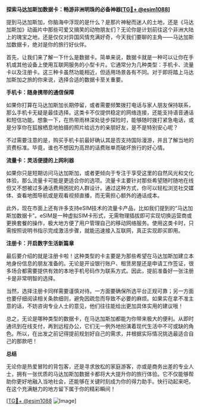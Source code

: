 **探索马达加斯加数据卡：畅游非洲明珠的必备神器[[TG💪+ @esim1088](https://t.me/s/esim1088)]**

提到马达加斯加，你脑海中浮现的是什么？是那片神秘而迷人的土地，还是《马达加斯加》动画片中那些可爱又搞笑的动物朋友们？无论你是计划前往这个非洲大陆上的瑰宝之地，还是仅仅对异国风情充满好奇，今天我们要聊的主角——马达加斯加数据卡，绝对是你的旅行好伙伴。

首先，让我们来了解一下什么是数据卡。简单来说，数据卡就是一种可以让你在手机或其他设备上使用互联网服务的小型卡片。它通常分为几种类型：手机卡、流量卡以及注册卡。这三种卡虽然功能相近，但适用场景各有不同。对于即将踏上马达加斯加之旅的你来说，选择合适的数据卡至关重要。

**手机卡：随身携带的通信保障**

如果你打算在马达加斯加长期停留，或者需要频繁拨打电话与家人朋友保持联系，那么手机卡无疑是最佳选择。这类卡不仅提供稳定的网络连接，还能支持语音通话和短信功能。想象一下，在热带雨林深处徒步探险时，能够随时拨打紧急电话，或是分享你在狐猴栖息地拍摄的照片给远方的亲朋好友，是不是特别安心呢？

不过需要注意的是，购买手机卡前最好确认其是否支持国际漫游，并且了解当地的资费标准。毕竟，谁也不想因为高昂的话费账单而破坏旅行的好心情。

**流量卡：灵活便捷的上网利器**

如果你只是短期访问马达加斯加，或者更倾向于专注于享受这里的自然风光和文化体验，那么流量卡可能是更适合你的选项。流量卡主要针对那些希望随时随地在线但又不想被过多通话费用困扰的人群设计。通过这种方式，你可以轻松浏览社交媒体、查看地图导航或是观看视频直播，而无需担心额外的通话成本。

此外，现在市面上还有许多支持eSIM技术的流量卡产品，比如我们提到的“马达加斯加数据卡”。eSIM是一种虚拟SIM卡形式，无需物理插拔即可实现切换运营商或更换套餐的操作，极大地方便了用户管理自己的移动网络服务。使用这类卡时，只需按照说明书指示完成激活步骤，就能迅速接入互联网，真正实现即买即用。

**注册卡：开启数字生活新篇章**

最后要介绍的就是注册卡啦！这种类型的卡主要是为那些希望在马达加斯加建立本地身份信息的朋友准备的。无论是开设银行账户、租赁房屋还是申请工作签证，很多场合都需要提供有效的本地手机号码作为联系方式。因此，提前准备好一张注册卡是非常明智的选择。

当然，选择注册卡同样需要谨慎对待。一方面要确保所选平台正规可靠；另一方面也要仔细阅读相关条款细则，避免因疏忽而导致不必要的麻烦。如果实在拿不准主意的话，不妨咨询专业人士的意见，他们往往能给出更加具体实用的建议哦！

总之，无论是哪种类型的数据卡，在马达加斯加都能为你带来极大的便利。从即时通讯到在线支付，再到远程办公，它们无一例外地扮演着现代生活中不可或缺的角色。所以，在出发之前记得提前规划好自己的需求，并根据实际情况挑选最适合自己的那款吧！

**总结**

无论你是热爱冒险的背包客，还是寻求放松的家庭游客，亦或是商务出差的专业人士，拥有一张优质的马达加斯加数据卡都将大大提升你的旅行体验。它不仅能够帮助你更好地融入当地社会，还能够在关键时刻成为你的得力助手。快行动起来吧，在这个充满魅力的地方留下属于你的精彩瞬间！

[[TG💪+ @esim1088](https://t.me/s/esim1088) ![Image](https://i.postimg.cc/4NQfJmqS/Snipaste-2025-05-13-00-14-12.png)]